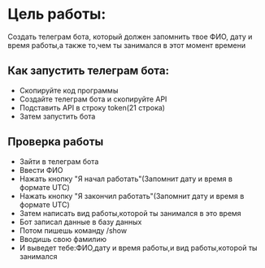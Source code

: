 # Цель работы:
Создать телеграм бота, который должен запомнить твое ФИО, дату и время работы,а также то,чем ты занимался в этот момент времени
## Как запустить телеграм бота:
- Скопируйте код программы
- Создайте телеграм бота и скопируйте API 
- Подставить API в строку token(21 строка)
- Затем запустить бота
## Проверка работы
- Зайти в телеграм бота 
- Ввести ФИО
- Нажать кнопку "Я начал работать"(Запомнит дату и время в формате UTC)
- Нажать кнопку "Я закончил работать"(Запомнит дату и время в формате UTC)
- Затем написать вид работы,которой ты занимался в это время
- Бот записал данные в базу данных
- Потом пишешь команду /show
- Вводишь свою фамилию
- И выведет тебе:ФИО,дату и время работы,и вид работы,которой ты занимался
